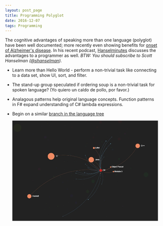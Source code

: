 ```yaml
---
layout: post_page
title: Programming Polyglot
date: 2016-12-07
tags: Programming
---
```

The cognitive advantages of speaking more than one language (polyglot) have been well documented; more recently even showing benefits for [onset of Alzheimer's disease](https://polyglotwherever.wordpress.com/2015/03/30/second-language-benefits-cognitive-benefits-of-second-language-learning/). In his recent podcast, [Hanselminutes](http://hanselminutes.com/556/being-a-polyglot-programmer-with-amir-rajan_) discusses the advantages to a programmer as well. _BTW: You should subscribe to Scott Hanselman ([@shanselman](https://twitter.com/shanselman))._

* Learn more than Hello World - perform a non-trivial task like connecting to a data set, show UI, sort, and filter.
 * The stand-up group speculated if ordering soup is a non-trivial task for spoken language? (Yo quiero un caldo de pollo, por favor.)
* Analagous patterns help original language concepts. Function patterns in F# expand understanding of C# lambda expressions.
* Begin on a similar [branch in the language tree](https://exploringdata.github.io/vis/programming-languages-influence-network/#C#)

  <a href="https://exploringdata.github.io/vis/programming-languages-influence-network/#C#"><img class="postIMG" src="/images/ExploringData.jpg" alt="Exploring Data"/></a>
